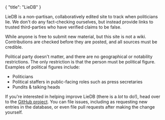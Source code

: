 {
  "title": "LieDB"
}

LieDB is a non-partisan, collaboratively edited site to track when
politicians lie.  We don't do any fact-checking ourselves, but instead
provide links to trusted third-parties who have verified claims to be
false.

While anyone is free to submit new material, but this site is not a
wiki.  Contributions are checked before they are posted, and all
sources must be credible.

Political party doesn't matter, and there are no geographical or
notability restrictions.  The only restriction is that the person must
be political figure.  Examples of political figures include:

 * Politicians
 * Political staffers in public-facing roles such as press secretaries
 * Pundits & talking heads

If you're interested in helping improve LieDB (there is a *lot* to
do!), head over to the [GitHub
project](https://github.com/liedb/liedb).  You can file issues,
including as requesting new entries in the database, or even file pull
requests after making the change yourself.